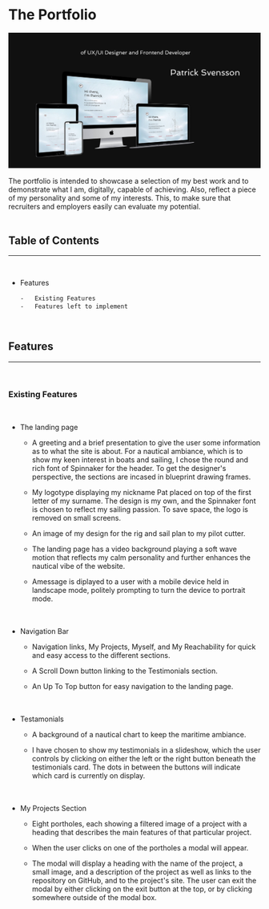 # The Portfolio

![Heading, and Multi Device Mockup](assets/images/readme-header.jpg)

The portfolio is intended to showcase a selection of my best work and to demonstrate what I am, digitally, capable of achieving. Also, reflect a piece of my personality and some of my interests. This, to make sure that recruiters and employers easily can evaluate my potential.  
<br>

## Table of Contents

---

<br>

-   Features

        -   Existing Features
        -   Features left to implement

    <br>

## Features

---

<br>

### Existing Features

<br>

-   The landing page

    -   A greeting and a brief presentation to give the user some information as to what the site is about. For a nautical ambiance, which is to show my keen interest in boats and sailing, I chose the round and rich font of Spinnaker for the header. To get the designer's perspective, the sections are incased in blueprint drawing frames.

    -   My logotype displaying my nickname Pat placed on top of the first letter of my surname. The design is my own, and the Spinnaker font is chosen to reflect my sailing passion. To save space, the logo is removed on small screens.

    -   An image of my design for the rig and sail plan to my pilot cutter.

    -   The landing page has a video background playing a soft wave motion that reflects my calm personality and further enhances the nautical vibe of the website.

    -   Amessage is diplayed to a user with a mobile device held in landscape mode, politely prompting to turn the device to portrait mode.  
        <br>
        <br>

-   Navigation Bar

    -   Navigation links, My Projects, Myself, and My Reachability for quick and easy access to the different sections.

    -   A Scroll Down button linking to the Testimonials section.

    -   An Up To Top button for easy navigation to the landing page.  
        <br>
        <br>

-   Testamonials

    -   A background of a nautical chart to keep the maritime ambiance.

    -   I have chosen to show my testimonials in a slideshow, which the user controls by clicking on either the left or the right button beneath the testimonials card. The dots in between the buttons will indicate which card is currently on display.  
        <br>
        <br>

-   My Projects Section

    -   Eight portholes, each showing a filtered image of a project with a heading that describes the main features of that particular project.

    -   When the user clicks on one of the portholes a modal will appear.

    -   The modal will display a heading with the name of the project, a small image, and a description of the project as well as links to the repository on GitHub, and to the project's site. The user can exit the modal by either clicking on the exit button at the top, or by clicking somewhere outside of the modal box.
